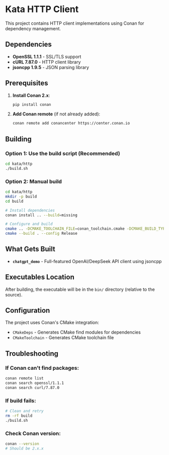 # Kata HTTP Client

This project contains HTTP client implementations using Conan for dependency management.

## Dependencies

- **OpenSSL 1.1.1** - SSL/TLS support
- **cURL 7.87.0** - HTTP client library
- **jsoncpp 1.9.5** - JSON parsing library

## Prerequisites

1. **Install Conan 2.x**:
   ```bash
   pip install conan
   ```

2. **Add Conan remote** (if not already added):
   ```bash
   conan remote add conancenter https://center.conan.io
   ```

## Building

### Option 1: Use the build script (Recommended)
```bash
cd kata/http
./build.sh
```

### Option 2: Manual build
```bash
cd kata/http
mkdir -p build
cd build

# Install dependencies
conan install .. --build=missing

# Configure and build
cmake .. -DCMAKE_TOOLCHAIN_FILE=conan_toolchain.cmake -DCMAKE_BUILD_TYPE=Release
cmake --build . --config Release
```

## What Gets Built

- **`chatgpt_demo`** - Full-featured OpenAI/DeepSeek API client using jsoncpp

## Executables Location

After building, the executable will be in the `bin/` directory (relative to the source).

## Configuration

The project uses Conan's CMake integration:
- `CMakeDeps` - Generates CMake find modules for dependencies
- `CMakeToolchain` - Generates CMake toolchain file

## Troubleshooting

### If Conan can't find packages:
```bash
conan remote list
conan search openssl/1.1.1
conan search curl/7.87.0
```

### If build fails:
```bash
# Clean and retry
rm -rf build
./build.sh
```

### Check Conan version:
```bash
conan --version
# Should be 2.x.x
```
